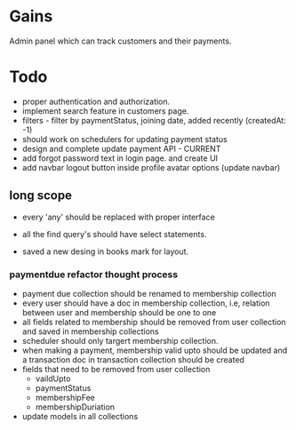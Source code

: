 # Gains
Admin panel which can track customers and their payments.


# Todo
- proper authentication and authorization.
- implement search feature in customers page.
- filters - filter by paymentStatus, joining date, added recently (createdAt: -1)
- should work on schedulers for updating payment status
- design and complete update payment API  - CURRENT
- add forgot password text in login page. and create UI
- add navbar logout button inside profile avatar options (update navbar)

## long scope
- every 'any' should be replaced with proper interface
- all the find query's should have select statements.

- saved a new desing in books mark for layout.


### paymentdue refactor thought process
- payment due collection should be renamed to membership collection
- every user should have a doc in membership collection, i.e, relation between user and membership should be one to one
- all fields related to membership should be removed from user collection and saved in membership collections
- scheduler should only targert membership collection.
- when making a payment, membership valid upto should be updated and a transaction doc in transaction collection should
  be created
- fields that need to be removed from user collection
    - vaildUpto
    - paymentStatus
    - membershipFee
    - membershipDuriation
- update models in all collections